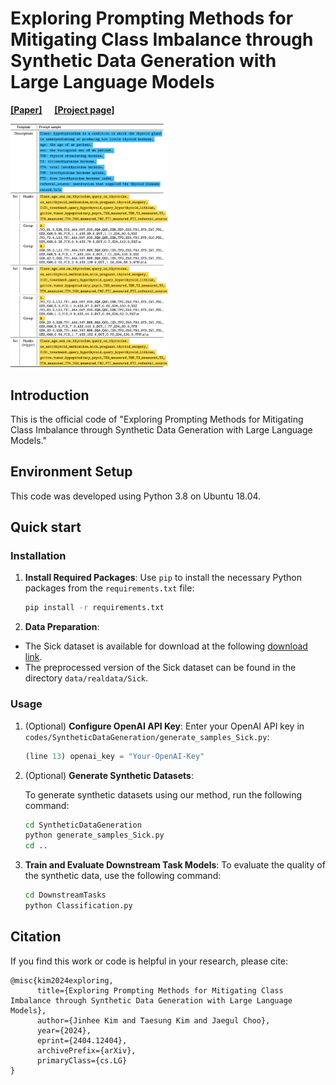 # Exploring Prompting Methods for Mitigating Class Imbalance through Synthetic Data Generation with Large Language Models

[<ins>__[Paper]__</ins>](https://arxiv.org/abs/2404.12404) &nbsp; 
&nbsp; 
 [<ins>__[Project page]__</ins>](https://seharanul17.github.io/project-synthetic-tabular-llm/ )


<img src = "table_3.png" width="50%" height="50%">

## Introduction

This is the official code of "Exploring Prompting Methods for Mitigating Class Imbalance through Synthetic Data Generation with Large Language Models."


## Environment Setup

This code was developed using Python 3.8 on Ubuntu 18.04.

## Quick start

### Installation

1. **Install Required Packages**:
   Use `pip` to install the necessary Python packages from the `requirements.txt` file:
   ```bash
   pip install -r requirements.txt
   ```


2. **Data Preparation**:
- The Sick dataset is available for download at the following [download link](https://www.openml.org/search?type=data&sort=runs&id=38&status=active).  
- The preprocessed version of the Sick dataset can be found in the directory `data/realdata/Sick`.

### Usage

1. (Optional) **Configure OpenAI API Key**: Enter your OpenAI API key in `codes/SyntheticDataGeneration/generate_samples_Sick.py`:

   ```python
   (line 13) openai_key = "Your-OpenAI-Key"
   ```

2. (Optional) **Generate Synthetic Datasets**: 

   To generate synthetic datasets using our method, run the following command:

   ```bash
   cd SyntheticDataGeneration
   python generate_samples_Sick.py
   cd ..
   ```

3. **Train and Evaluate Downstream Task Models**:
   To evaluate the quality of the synthetic data, use the following command:

   ```bash
   cd DownstreamTasks
   python Classification.py    
   ```


## Citation

If you find this work or code is helpful in your research, please cite:
```
@misc{kim2024exploring,
      title={Exploring Prompting Methods for Mitigating Class Imbalance through Synthetic Data Generation with Large Language Models}, 
      author={Jinhee Kim and Taesung Kim and Jaegul Choo},
      year={2024},
      eprint={2404.12404},
      archivePrefix={arXiv},
      primaryClass={cs.LG}
}
```
